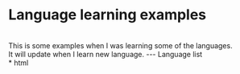 # Language learning examples
<br>
This is some examples when I was learning some of the languages.
<br>
It will update when I learn new language.
---
Language list
<br>
* html
